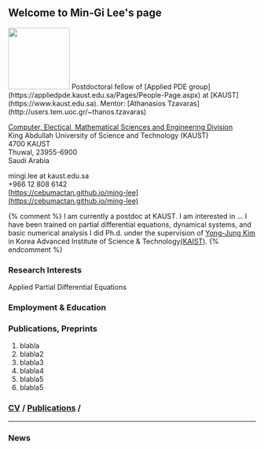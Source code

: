 ## Welcome to Min-Gi Lee's page
<img src="https://cebumactan.github.io/ming-lee/photo3.png" width="125" class="wrap align-left">
Postdoctoral fellow of [Applied PDE group](https://appliedpde.kaust.edu.sa/Pages/People-Page.aspx) at [KAUST](https://www.kaust.edu.sa). Mentor: [Athanasios Tzavaras](http://users.tem.uoc.gr/~thanos.tzavaras)  

[Computer, Electical, Mathematical Sciences and Engineering Division](https://cemse.kaust.edu.sa/Pages/Home.aspx) <br>
King Abdullah University of Science and Technology (KAUST) <br>
4700 KAUST <br>
Thuwal, 23955-6900 <br>
Saudi Arabia 

mingi.lee at kaust.edu.sa  
+966 12 808 6142  
[https://cebumactan.github.io/ming-lee](https://cebumactan.github.io/ming-lee)

{% comment %} 
I am currently a postdoc at KAUST. I am interested in ... I have been trained on partial differential equations, dynamical systems, and basic numerical analysis 
I did Ph.d. under the supervision of [Yong-Jung Kim](http://amath.kaist.ac.kr/pde_lab/members/YongJungKim/) in Korea Advanced Institute of Science & Technology[(KAIST)](www.kaist.ac.kr). 
{% endcomment %} 

### Research Interests
Applied Partial Differential Equations

### Employment & Education

### Publications, Preprints
<div class="publications">

1. blabla  
2. blabla2  
3. blabla3  
4. blabla4  
5. blabla5  
6. blabla5  

</div>

### [CV](https://cebumactan.github.io/ming-lee/CV) / [Publications](https://cebumactan.github.io/ming-lee/Publications) /
---

### News

